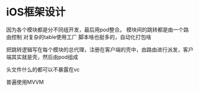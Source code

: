 # iOS框架设计

因为各个模块都是分不同组开发，最后用pod整合。
模块间的跳转都是由一个路由控制
对复杂的table使用工厂
脚本啥也挺多的，自动化打包啥

把跳转逻辑写在每个模块的总代理，注册在客户端的壳中，由路由进行派发，客户端其实就是壳，然后由pod组成

头文件什么的都可以不暴露在vc

普遍使用MVVM
